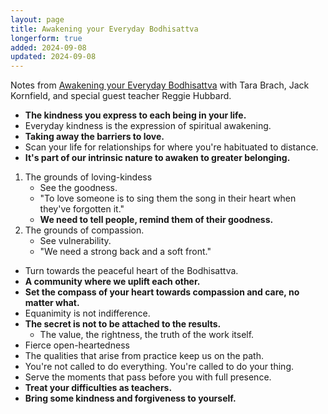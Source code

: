 ```yaml
---
layout: page
title: Awakening your Everyday Bodhisattva
longerform: true
added: 2024-09-08
updated: 2024-09-08
---
```



Notes from [Awakening your Everyday Bodhisattva](https://mmtcp.soundstrue.com/bodhisattva/) with Tara Brach, Jack Kornfield, and special guest teacher Reggie Hubbard.

- **The kindness you express to each being in your life.**
- Everyday kindness is the expression of spiritual awakening.
- **Taking away the barriers to love.**
- Scan your life for relationships for where you're habituated to distance.
- **It's part of our intrinsic nature to awaken to greater belonging.**

1. The grounds of loving-kindess
    - See the goodness.
    - "To love someone is to sing them the song in their heart when they've forgotten it."
    - **We need to tell people, remind them of their goodness.**
2. The grounds of compassion.
    - See vulnerability.
    - "We need a strong back and a soft front."

- Turn towards the peaceful heart of the Bodhisattva.
- **A community where we uplift each other.**
- **Set the compass of your heart towards compassion and care, no matter what.**
- Equanimity is not indifference.
- **The secret is not to be attached to the results.**
    - The value, the rightness, the truth of the work itself.
- Fierce open-heartedness
- The qualities that arise from practice keep us on the path.
- You're not called to do everything. You're called to do your thing.
- Serve the moments that pass before you with full presence.
- **Treat your difficulties as teachers.**
- **Bring some kindness and forgiveness to yourself.**